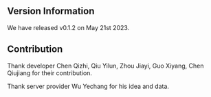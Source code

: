 ## Version Information

We have released v0.1.2 on May 21st 2023.

## Contribution

Thank developer Chen Qizhi, Qiu Yilun, Zhou Jiayi, Guo Xiyang, Chen Qiujiang for their contribution.

Thank server provider Wu Yechang for his idea and data.